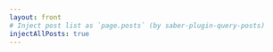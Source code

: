 ```yaml
---
layout: front
# Inject post list as `page.posts` (by saber-plugin-query-posts)
injectAllPosts: true
---
```

